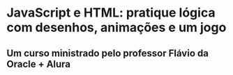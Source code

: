 # JavaScript e HTML: pratique lógica com desenhos, animações e um jogo
## Um curso ministrado pelo professor Flávio da Oracle + Alura
